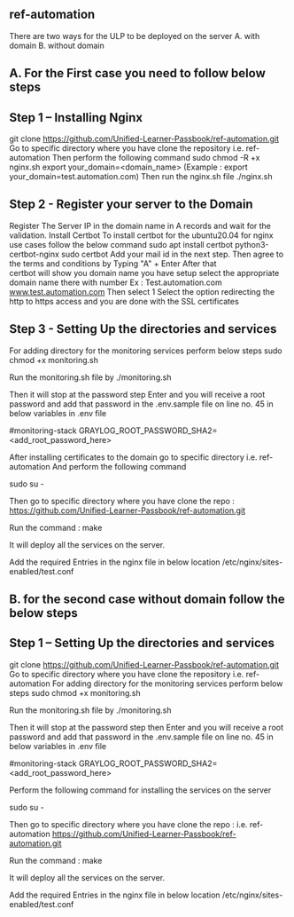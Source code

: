 ## ref-automation 
There are two ways for the ULP to be deployed on the server 
A. with domain 
B. without domain

## A. For the First case you need to follow below steps 


## Step 1 – Installing Nginx
git clone https://github.com/Unified-Learner-Passbook/ref-automation.git
Go to specific directory where you have clone the repository i.e. ref-automation Then perform the following command
sudo chmod -R +x nginx.sh
export your_domain=<domain_name>  (Example : export your_domain=test.automation.com) 
Then run the nginx.sh file ./nginx.sh

## Step 2 - Register your server to the Domain
Register The Server IP in the domain name in A records and wait for the validation.
Install Certbot
To install certbot for the ubuntu20.04 for nginx use cases follow the below command
sudo apt install certbot python3-certbot-nginx
sudo certbot
Add your mail id in the next step.
Then agree to the terms and conditions by Typing "A" + Enter After that  
certbot will show you domain name you have setup select the appropriate domain name there with number Ex :
Test.automation.com
www.test.automation.com
Then select 1
Select the option redirecting the http to https access and you are done with the SSL certificates

## Step 3 - Setting Up the directories and services
For adding directory for the  monitoring services perform below steps 
sudo chmod +x monitoring.sh

Run the monitoring.sh file by ./monitoring.sh

Then it will stop at the password step Enter and you will receive a root password and add that password in the .env.sample file on line no. 45 in below variables in .env file
 
#monitoring-stack
GRAYLOG_ROOT_PASSWORD_SHA2=<add_root_password_here>
 

After installing certificates to the domain go to specific directory i.e. ref-automation And perform the following command

sudo su -

Then go to specific directory where you have clone the repo :   https://github.com/Unified-Learner-Passbook/ref-automation.git

Run the command : make

It will deploy all the services on the server.

Add the required Entries in the nginx file in below location 
/etc/nginx/sites-enabled/test.conf

####
## B. for the second case without domain follow the below steps  

## Step 1 – Setting Up the directories and services
git clone https://github.com/Unified-Learner-Passbook/ref-automation.git
Go to specific directory where you have clone the repository i.e. ref-automation
For adding directory for the  monitoring services perform below steps 
sudo chmod +x monitoring.sh

Run the monitoring.sh file by ./monitoring.sh

Then it will stop at the password step then Enter and you will receive a root password and add that password in the .env.sample file on line no. 45 in below variables in .env file
 
#monitoring-stack
GRAYLOG_ROOT_PASSWORD_SHA2=<add_root_password_here>

Perform the following command for installing the services on the server

sudo su -

Then go to specific directory where you have clone the repo :   i.e. ref-automation
https://github.com/Unified-Learner-Passbook/ref-automation.git

Run the command : make

It will deploy all the services on the server.

Add the required Entries in the nginx file in below location 
/etc/nginx/sites-enabled/test.conf
